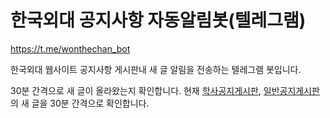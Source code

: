 # 한국외대 공지사항 자동알림봇(텔레그램)
https://t.me/wonthechan_bot

한국외대 웹사이트 공지사항 게시판내 새 글 알림을 전송하는 텔레그램 봇입니다.

30분 간격으로 새 글이 올라왔는지 확인합니다.
현재 [학사공지게시판](http://builder.hufs.ac.kr/user/indexSub.action?codyMenuSeq=37080&siteId=hufs&menuType=T&uId=4&sortChar=AB&linkUrl=04_0202.html&mainFrame=right), [일반공지게시판](http://builder.hufs.ac.kr/user/indexSub.action?codyMenuSeq=37079&siteId=hufs&menuType=T&uId=4&sortChar=AB&linkUrl=04_0202.html&mainFrame=right%27) 의 새 글을 30분 간격으로 확인합니다.
